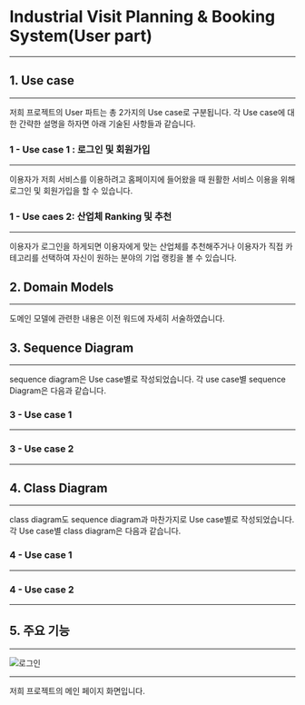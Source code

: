 # Industrial Visit Planning & Booking System(User part)
------------------------------------------------------


## 1. Use case
-------------------------------------------------------
저희 프로젝트의 User 파트는 총 2가지의 Use case로 구분됩니다.
각 Use case에 대한 간략한 설명을 하자면 아래 기술된 사항들과 같습니다.

### 1 - Use case 1 : 로그인 및 회원가입
---------------------------------------------------------
이용자가 저희 서비스를 이용하려고 홈페이지에 들어왔을 때
원활한 서비스 이용을 위해 로그인 및 회원가입을 할 수 있습니다.

### 1 - Use caes 2: 산업체 Ranking 및 추천
----------------------------------------------------------
이용자가 로그인을 하게되면 이용자에게 맞는 산업체를 추천해주거나
이용자가 직접 카테고리를 선택하여 자신이 원하는 분야의 기업 랭킹을 볼 수 있습니다.


## 2. Domain Models
-------------------------------------------------------------
도메인 모델에 관련한 내용은 이전 워드에 자세히 서술하였습니다.


## 3. Sequence Diagram
--------------------------------------------------------------
sequence diagram은 Use case별로 작성되었습니다. 각 use case별 sequence Diagram은
다음과 같습니다.

### 3 - Use case 1 
--------------------------------------------------------

### 3 - Use case 2
--------------------------------------------------------


## 4. Class Diagram
-----------------------------------------------------------------
class diagram도 sequence diagram과 마찬가지로 Use case별로 작성되었습니다. 각 Use case별
class diagram은 다음과 같습니다.

### 4 - Use case 1
--------------------------------------------------------

### 4 - Use case 2
-------------------------------------------------------

## 5. 주요 기능
------------------------------------------------------------
![로그인](https://user-images.githubusercontent.com/64300578/120110411-47e83980-c1a8-11eb-8121-efadd1bb8202.PNG)


--------------------------------------------------------------------------------------------------------------
저희 프로젝트의 메인 페이지 화면입니다.







